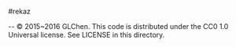 #rekaz




--
© 2015~2016 GLChen. This code is distributed under the CC0 1.0 Universal license. See LICENSE in this directory.